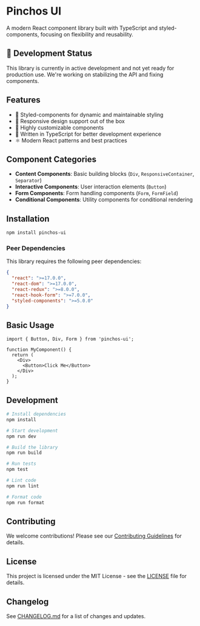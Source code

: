 # Pinchos UI

A modern React component library built with TypeScript and styled-components, focusing on flexibility and reusability.

## 🚧 Development Status

This library is currently in active development and not yet ready for production use. We're working on stabilizing the API and fixing components.

## Features

- 🎨 Styled-components for dynamic and maintainable styling
- 📱 Responsive design support out of the box
- 🔧 Highly customizable components
- 💪 Written in TypeScript for better development experience
- ⚛️ Modern React patterns and best practices

## Component Categories

- **Content Components**: Basic building blocks (`Div`, `ResponsiveContainer`, `Separator`)
- **Interactive Components**: User interaction elements (`Button`)
- **Form Components**: Form handling components (`Form`, `FormField`)
- **Conditional Components**: Utility components for conditional rendering

## Installation

```bash
npm install pinchos-ui
```

### Peer Dependencies

This library requires the following peer dependencies:

```json
{
  "react": ">=17.0.0",
  "react-dom": ">=17.0.0",
  "react-redux": ">=8.0.0",
  "react-hook-form": ">=7.0.0",
  "styled-components": ">=5.0.0"
}
```

## Basic Usage

```tsx
import { Button, Div, Form } from 'pinchos-ui';

function MyComponent() {
  return (
    <Div>
      <Button>Click Me</Button>
    </Div>
  );
}
```

## Development

```bash
# Install dependencies
npm install

# Start development
npm run dev

# Build the library
npm run build

# Run tests
npm test

# Lint code
npm run lint

# Format code
npm run format
```

## Contributing

We welcome contributions! Please see our [Contributing Guidelines](CONTRIBUTING.md) for details.

## License

This project is licensed under the MIT License - see the [LICENSE](LICENSE) file for details.

## Changelog

See [CHANGELOG.md](CHANGELOG.md) for a list of changes and updates. 